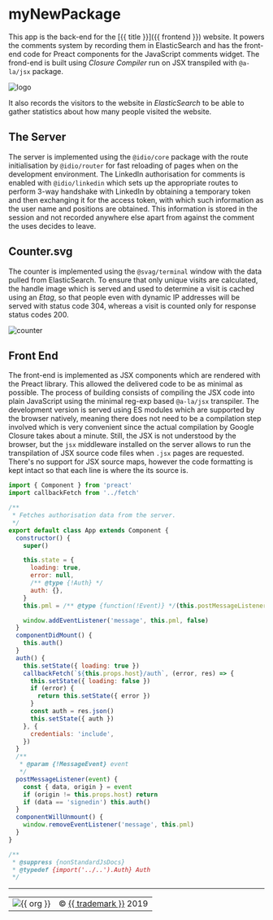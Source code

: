 # myNewPackage

This app is the back-end for the [{{ title }}]({{ frontend }}) website. It powers the comments system by recording them in ElasticSearch and has the front-end code for Preact components for the JavaScript comments widget. The frond-end is built using _Closure Compiler_ run on JSX transpiled with `@a-la/jsx` package.

![logo](images/reflex.png)

It also records the visitors to the website in _ElasticSearch_ to be able to gather statistics about how many people visited the website.

## The Server

The server is implemented using the `@idio/core` package with the route initialisation by `@idio/router` for fast reloading of pages when on the development environment. The LinkedIn authorisation for comments is enabled with `@idio/linkedin` which sets up the appropriate routes to perform 3-way handshake with LinkedIn by obtaining a temporary token and then exchanging it for the access token, with which such information as the user name and positions are obtained. This information is stored in the session and not recorded anywhere else apart from against the comment the uses decides to leave.

## Counter.svg

The counter is implemented using the `@svag/terminal` window with the data pulled from ElasticSearch. To ensure that only unique visits are calculated, the handle image which is served and used to determine a visit is cached using an _Etag_, so that people even with dynamic IP addresses will be served with status code 304, whereas a visit is counted only for response status codes 200.

![counter](images/counter.svg?sanitize=true)

## Front End

The front-end is implemented as JSX components which are rendered with the Preact library. This allowed the delivered code to be as minimal as possible. The process of building consists of compiling the JSX code into plain JavaScript using the minimal reg-exp based `@a-la/jsx` transpiler. The development version is served using ES modules which are supported by the browser natively, meaning there does not need to be a compilation step involved which is very convenient since the actual compilation by Google Closure takes about a minute. Still, the JSX is not understood by the browser, but the `jsx` middleware installed on the server allows to run the transpilation of JSX source code files when `.jsx` pages are requested. There's no support for JSX source maps, however the code formatting is kept intact so that each line is where the its source is.

```js
import { Component } from 'preact'
import callbackFetch from '../fetch'

/**
 * Fetches authorisation data from the server.
 */
export default class App extends Component {
  constructor() {
    super()

    this.state = {
      loading: true,
      error: null,
      /** @type {!Auth} */
      auth: {},
    }
    this.pml = /** @type {function(!Event)} */(this.postMessageListener.bind(this))

    window.addEventListener('message', this.pml, false)
  }
  componentDidMount() {
    this.auth()
  }
  auth() {
    this.setState({ loading: true })
    callbackFetch(`${this.props.host}/auth`, (error, res) => {
      this.setState({ loading: false })
      if (error) {
        return this.setState({ error })
      }
      const auth = res.json()
      this.setState({ auth })
    }, {
      credentials: 'include',
    })
  }
  /**
   * @param {!MessageEvent} event
   */
  postMessageListener(event) {
    const { data, origin } = event
    if (origin != this.props.host) return
    if (data == 'signedin') this.auth()
  }
  componentWillUnmount() {
    window.removeEventListener('message', this.pml)
  }
}

/**
 * @suppress {nonStandardJsDocs}
 * @typedef {import('../..').Auth} Auth
 */
```

---

<table>
  <tr>
    <td><img src="https://avatars3.githubusercontent.com/u/38815725?v=4&amp;s=100" alt="{{ org }}"></td>
    <td>© <a href="{{ website }}">{{ trademark }}</a> 2019</td>
  </tr>
</table>
